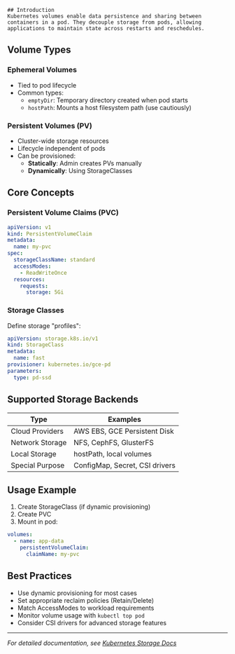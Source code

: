 ```
## Introduction
Kubernetes volumes enable data persistence and sharing between containers in a pod. They decouple storage from pods, allowing applications to maintain state across restarts and reschedules.
```
## Volume Types

### Ephemeral Volumes
- Tied to pod lifecycle
- Common types:
  - `emptyDir`: Temporary directory created when pod starts
  - `hostPath`: Mounts a host filesystem path (use cautiously)

### Persistent Volumes (PV)
- Cluster-wide storage resources
- Lifecycle independent of pods
- Can be provisioned:
  - **Statically**: Admin creates PVs manually
  - **Dynamically**: Using StorageClasses

## Core Concepts

### Persistent Volume Claims (PVC)
```yaml
apiVersion: v1
kind: PersistentVolumeClaim
metadata:
  name: my-pvc
spec:
  storageClassName: standard
  accessModes:
    - ReadWriteOnce
  resources:
    requests:
      storage: 5Gi
```

### Storage Classes
Define storage "profiles":
```yaml
apiVersion: storage.k8s.io/v1
kind: StorageClass
metadata:
  name: fast
provisioner: kubernetes.io/gce-pd
parameters:
  type: pd-ssd
```

## Supported Storage Backends
| Type              | Examples                          |
|-------------------|-----------------------------------|
| Cloud Providers   | AWS EBS, GCE Persistent Disk      |
| Network Storage   | NFS, CephFS, GlusterFS            |
| Local Storage     | hostPath, local volumes           |
| Special Purpose   | ConfigMap, Secret, CSI drivers    |

## Usage Example
1. Create StorageClass (if dynamic provisioning)
2. Create PVC
3. Mount in pod:
```yaml
volumes:
  - name: app-data
    persistentVolumeClaim:
      claimName: my-pvc
```

## Best Practices
- Use dynamic provisioning for most cases
- Set appropriate reclaim policies (Retain/Delete)
- Match AccessModes to workload requirements
- Monitor volume usage with `kubectl top pod`
- Consider CSI drivers for advanced storage features

---
*For detailed documentation, see [Kubernetes Storage Docs](https://kubernetes.io/docs/concepts/storage/)*
```
